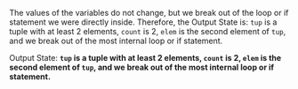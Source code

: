 The values of the variables do not change, but we break out of the loop or if statement we were directly inside. Therefore, the Output State is: `tup` is a tuple with at least 2 elements, `count` is 2, `elem` is the second element of `tup`, and we break out of the most internal loop or if statement.

Output State: **`tup` is a tuple with at least 2 elements, `count` is 2, `elem` is the second element of `tup`, and we break out of the most internal loop or if statement.**